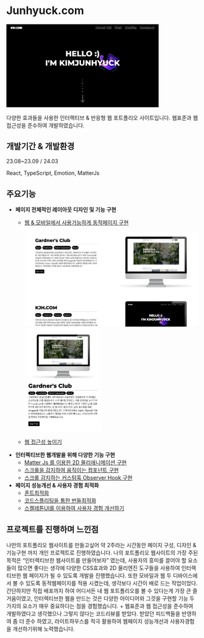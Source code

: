 # Junhyuck.com
<img src="https://github.com/heisjun/Junhyuck.com/blob/main/mainScreen.png?raw=true" width="400" height="auto"/>



다양한 효과들을 사용한 인터랙티브 & 반응형 웹 포트폴리오 사이트입니다. 웹표준과 웹접근성을 준수하여 개발하였습니다.

## 개발기간 & 개발환경

23.08~23.09 / 24.03


React, TypeScript, Emotion, MatterJs

## 주요기능

- **페이지 전체적인 레이아웃 디자인 및 기능 구현**
    - [웹 & 모바일에서 사용가능하게 동적페이지 구현](https://www.notion.so/90153c61bac64ea4ab1add2d45032f1f?pvs=21)

      <img src="https://github.com/heisjun/Junhyuck.com/blob/main/%E1%84%87%E1%85%A1%E1%86%AB%E1%84%8B%E1%85%B3%E1%86%BC%E1%84%92%E1%85%A7%E1%86%BCScreen1.png?raw=true" width="500" height="auto"/>
      
      <img src="https://github.com/heisjun/Junhyuck.com/blob/main/%E1%84%87%E1%85%A1%E1%86%AB%E1%84%8B%E1%85%B3%E1%86%BC%E1%84%92%E1%85%A7%E1%86%BCScreen2.png?raw=true" width="200" height="auto"/>
    - [웹 접근성 높이기](https://www.notion.so/10f02e4fb75c4466985e877669aef388?pvs=21)
- **인터렉티브한 웹개발을 위해 다양한 기능 구현**
    - [Matter Js 를 이용한 2D 물리애니메이션 구현](https://www.notion.so/8bff6ff74aec4b5baa272b2fc0d2512e?pvs=21)
    - [스크롤을 감지하여 움직이는 컴포넌트 구현](https://www.notion.so/ac9d04e2f9ca489fadd52f3d2022ec91?pvs=21)
    - [스크롤 감지하는 커스텀훅 Observer Hook 구현](https://www.notion.so/ecac406be8c14bc99fc1aacfc6c5fdc0?pvs=21)
- **페이지 성능개선 & 사용자 경험 최적화**
    - [폰트최적화](https://www.notion.so/8b7ba9121d234e53b7a8ce9f5e7f822f?pvs=21)
    - [코드스플리팅을 통한 번들최적화](https://www.notion.so/4681362f1b6547bd9a326ed324d9e821?pvs=21)
    - [스켈레톤UI를 이용하여 사용자 경험 개선하기](https://www.notion.so/223a6aae00bf4b109d420385e9ad37f7?pvs=21)

## 프로젝트를 진행하며 느낀점
나만의 포트폴리오 웹사이트를 만들고싶어 약 2주라는 시간동안 페이지 구성, 디자인 & 기능구현 까지 개인 프로젝트로 진행하였습니다. 나의 포트폴리오 웹사이트의 가장 주된 목적은 “인터렉티브한 웹사이트를 만들어보자” 였는데, 사용자의 흥미를 끌어야 할 요소들이 많으면 좋다는 생각에 다양한 CSS효과와 2D 물리엔진 도구들을 사용하여 인터렉티브한 웹 페이지가 될 수 있도록 개발을 진행했습니다. 또한 모바일과 웹 두 디바이스에서 볼 수 있도록 동적웹페이지를 적용 시켰는데, 생각보다 시간이 배로 드는 작업이었다. 간단하지만 직접 배포까지 하여 어디서든 내 웹 포트폴리오를 볼 수 있다는게 가장 큰 즐거움이였고, 인터렉티브한 웹을 만드는 것은 다양한 아이디어와 그것을 구현할 기능 두가지의 요소가 매우 중요하다는 점을 경험했습니다. + 웹표준과 웹 접근성을 준수하여 개발하였다고 생각했으나 그렇지 않다는 코드리뷰를 받았다. 받았던 피드백들을 반영하여 좀 더 준수 하였고, 라이트하우스를 적극 활용하여 웹페이지 성능개선과 사용자경험을 개선하기위해 노력했습니다.

